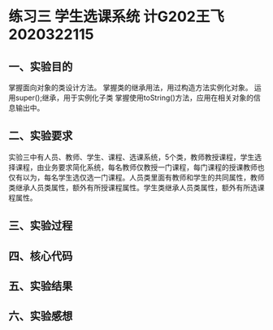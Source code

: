 # 练习三 学生选课系统 计G202王飞2020322115
## 一、实验目的
掌握面向对象的类设计方法。
掌握类的继承用法，用过构造方法实例化对象。
运用super();继承，用于实例化子类
掌握使用toString()方法，应用在相关对象的信息输出中。
## 二、实验要求
实验三中有人员、教师、学生、课程、选课系统，5个类，教师教授课程，学生选择课程，由业务要求简化系统，每名教师仅教授一门课程，每门课程的授课教师也仅有以为，每名学生选仅选一门课程。人员类里面有教师和学生的共同属性，教师类继承人员类属性，额外有所授课程属性。学生类继承人员类属性，额外有所选课程属性。
## 三、实验过程

## 四、核心代码

## 五、实验结果

## 六、实验感想
